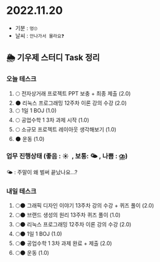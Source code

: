 # 2022.11.20

- 기분 : `멍🙄`
- 날씨 : `안나가서 몰라요❓`

## 🌦️ 기우제 스터디 Task 정리

### 오늘 테스크

1. 🌕 전자상거래 프로젝트 PPT 보충 + 최종 제출 (2.0)
2. 🌑 리눅스 프로그래밍 12주차 이론 강의 수강 (2.0)
3. 🌕 1일 1 BOJ (1.0)
4. 🌕 공업수학 1 3차 과제 시작 (1.0)
5. 🌕 소규모 프로젝트 레이아웃 생각해보기 (1.0)
6. 🌑 운동 (1.0)

### 업무 진행상태 (좋음 : ☀  , 보통: 🌤 , 나쁨 : ⛈)

🌤 : 주말이 왜 벌써 끝났나요...?

### 내일 테스크

1. 🌕🌑 그래픽 디자인 이야기 13주차 강의 수강 + 퀴즈 풀이 (2.0)
2. 🌕🌑 브랜드 생성의 원리 13주차 퀴즈 풀이 (1.0)
3. 🌕🌑 리눅스 프로그래밍 12주차 이론 강의 수강 (2.0)
4. 🌕🌑 1일 1 BOJ (1.0)
5. 🌕🌑 공업수학 1 3차 과제 완료 + 제출 (2.0)
6. 🌕🌑 운동 (1.0)
